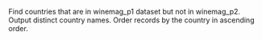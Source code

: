 Find countries that are in winemag_p1 dataset but not in winemag_p2.
Output distinct country names.
Order records by the country in ascending order.